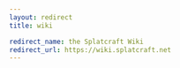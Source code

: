 ```yaml
---
layout: redirect
title: wiki

redirect_name: the Splatcraft Wiki
redirect_url: https://wiki.splatcraft.net
---
```

